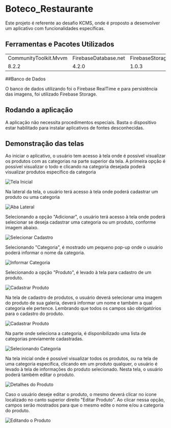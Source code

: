 # Boteco_Restaurante

Este projeto é referente ao desafio KCMS, onde é proposto a desenvolver um aplicativo com funcionalidades específicas.

## Ferramentas e Pacotes Utilizados
<table>
  <tr>
  <td>CommunityToolkit.Mvvm</td>
  <td>FirebaseDatabase.net</td>
  <td>FirebaseStorage.net</td>  
  </tr>
  <tr>
  <td>8.2.2</td>
  <td>4.2.0</td>
  <td>1.0.3</td>  
  </tr> 
</table>

##Banco de Dados

O banco de dados utilizando foi o Firebase RealTime e para persistência das imagens, foi utilizado Firebase Storage.

## Rodando a aplicação
A aplicação não necessita procedimentos especiais. Basta o dispositivo estar habilitado para instalar aplicativos de fontes desconhecidas.

## Demonstração das telas

Ao iniciar o aplicativo, o usuário tem acesso à tela onde é possível visualizar os produtos com as categorias na parte superior da tela. A primeira opção é possível visualizar o todo e clicando na categoria desejada poderá visualizar produtos específico da categoria

![Tela Inicial](https://github.com/WraSouza/Boteco_Restaurante/assets/15219047/b4b9778a-01e7-4816-85aa-84d788563c89)

Na lateral da tela, o usuário terá acesso à tela onde poderá cadastrar um produto ou uma categoria


![Aba Lateral](https://github.com/WraSouza/Boteco_Restaurante/assets/15219047/a5582bf0-4d3d-4230-ba10-d3fd1c6cfd9d)

Selecionando a opção "Adicionar", o usuário terá acesso à tela onde poderá selecionar se deseja cadastrar uma categoria ou um produto, conforme imagem abaixo.


![Selecionar Cadastro](https://github.com/WraSouza/Boteco_Restaurante/assets/15219047/dd4a03f9-fa5e-4471-b9d7-bf16330df7a0)

Selecionando "Categoria", é mostrado um pequeno pop-up onde o usuário poderá informar o nome da categoria.

![Informar Categoria](https://github.com/WraSouza/Boteco_Restaurante/assets/15219047/423224f1-e9dd-454e-b5eb-f2e47db1c8b0)

Selecionando a opção "Produto", é levado à tela para cadastro de um produto.

![Cadastrar Produto](https://github.com/WraSouza/Boteco_Restaurante/assets/15219047/02acac0b-5db0-4dd7-8ca4-b62f5aa56b80)

Na tela de cadastro de produtos, o usuário deverá selecionar uma imagem do produto de sua galeria, deverá informar um nome e também a qual categoria ele pertence. Lembrando que todos os campos são obrigatórios para o cadastro do produto.

![Cadastrar Produto](https://github.com/WraSouza/Boteco_Restaurante/assets/15219047/e5987a29-ecb2-45dd-9940-209660e5d2dc)

Na parte onde seleciona a categoria, é disponibilizado uma lista de categorias previamente cadastradas.

![Selecionando Categoria](https://github.com/WraSouza/Boteco_Restaurante/assets/15219047/02ebbd7c-8afc-4da3-8727-4f6237fa5423)

Na tela inicial onde é possível visualizar todos os produtos, ou na tela de uma categoria específica, clicando em um produto qualquer, o usuário é levado à tela de informações do produto selecionado. Nesta tela, o usuário poderá também editar o produto.

![Detalhes do Produto](https://github.com/WraSouza/Boteco_Restaurante/assets/15219047/3c2f9e56-bd85-47e3-8153-ce64184cccc8)

Caso o usuário deseje editar o produto, o mesmo deverá clicar no ícone localizado no canto superior direito "Editar Produto". Ao clicar nessa opção, campos serão mostrados para que o mesmo edite o nome e/ou a categoria do produto.

![Editando o Produto](https://github.com/WraSouza/Boteco_Restaurante/assets/15219047/abc52975-35f5-494a-8bce-3b5570d02f69)











